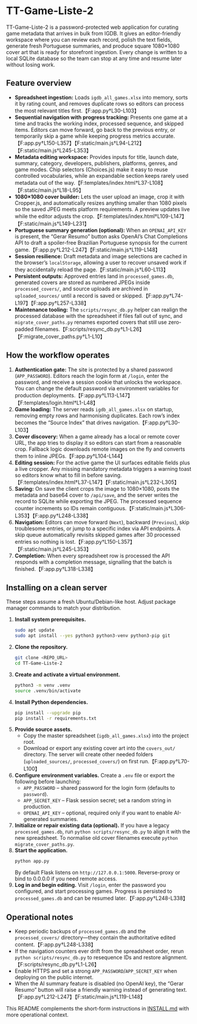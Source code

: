 # TT-Game-Liste-2

TT-Game-Liste-2 is a password-protected web application for curating game metadata that arrives in bulk from IGDB. It gives an editor-friendly workspace where you can review each record, polish the text fields, generate fresh Portuguese summaries, and produce square 1080×1080 cover art that is ready for storefront ingestion. Every change is written to a local SQLite database so the team can stop at any time and resume later without losing work.

## Feature overview

- **Spreadsheet ingestion:** Loads `igdb_all_games.xlsx` into memory, sorts it by rating count, and removes duplicate rows so editors can process the most relevant titles first.【F:app.py†L30-L103】
- **Sequential navigation with progress tracking:** Presents one game at a time and tracks the working index, processed sequence, and skipped items. Editors can move forward, go back to the previous entry, or temporarily skip a game while keeping progress metrics accurate.【F:app.py†L150-L357】【F:static/main.js†L94-L212】【F:static/main.js†L245-L353】
- **Metadata editing workspace:** Provides inputs for title, launch date, summary, category, developers, publishers, platforms, genres, and game modes. Chip selectors (Choices.js) make it easy to reuse controlled vocabularies, while an expandable section keeps rarely used metadata out of the way.【F:templates/index.html†L37-L108】【F:static/main.js†L18-L95】
- **1080×1080 cover builder:** Lets the user upload an image, crop it with Cropper.js, and automatically resizes anything smaller than 1080 pixels so the saved JPEG meets platform requirements. A preview updates live while the editor adjusts the crop.【F:templates/index.html†L109-L147】【F:static/main.js†L149-L231】
- **Portuguese summary generation (optional):** When an `OPENAI_API_KEY` is present, the “Gerar Resumo” button asks OpenAI’s Chat Completions API to draft a spoiler-free Brazilian Portuguese synopsis for the current game.【F:app.py†L212-L247】【F:static/main.js†L119-L148】
- **Session resilience:** Draft metadata and image selections are cached in the browser’s `localStorage`, allowing a user to recover unsaved work if they accidentally reload the page.【F:static/main.js†L60-L113】
- **Persistent outputs:** Approved entries land in `processed_games.db`, generated covers are stored as numbered JPEGs inside `processed_covers/`, and source uploads are archived in `uploaded_sources/` until a record is saved or skipped.【F:app.py†L74-L197】【F:app.py†L257-L338】
- **Maintenance tooling:** The `scripts/resync_db.py` helper can realign the processed database with the spreadsheet if files fall out of sync, and `migrate_cover_paths.py` renames exported covers that still use zero-padded filenames.【F:scripts/resync_db.py†L1-L26】【F:migrate_cover_paths.py†L1-L10】

## How the workflow operates

1. **Authentication gate:** The site is protected by a shared password (`APP_PASSWORD`). Editors reach the login form at `/login`, enter the password, and receive a session cookie that unlocks the workspace. You can change the default password via environment variables for production deployments.【F:app.py†L113-L147】【F:templates/login.html†L1-L48】
2. **Game loading:** The server reads `igdb_all_games.xlsx` on startup, removing empty rows and harmonising duplicates. Each row’s index becomes the “Source Index” that drives navigation.【F:app.py†L30-L103】
3. **Cover discovery:** When a game already has a local or remote cover URL, the app tries to display it so editors can start from a reasonable crop. Fallback logic downloads remote images on the fly and converts them to inline JPEGs.【F:app.py†L104-L144】
4. **Editing session:** For the active game the UI surfaces editable fields plus a live cropper. Any missing mandatory metadata triggers a warning toast so editors know what to fill in before saving.【F:templates/index.html†L37-L147】【F:static/main.js†L232-L305】
5. **Saving:** On save the client crops the image to 1080×1080, posts the metadata and base64 cover to `/api/save`, and the server writes the record to SQLite while exporting the JPEG. The processed sequence counter increments so IDs remain contiguous.【F:static/main.js†L306-L353】【F:app.py†L248-L338】
6. **Navigation:** Editors can move forward (`Next`), backward (`Previous`), skip troublesome entries, or jump to a specific index via API endpoints. A skip queue automatically revisits skipped games after 30 processed entries so nothing is lost.【F:app.py†L150-L357】【F:static/main.js†L245-L353】
7. **Completion:** When every spreadsheet row is processed the API responds with a completion message, signalling that the batch is finished.【F:app.py†L318-L338】

## Installing on a clean server

These steps assume a fresh Ubuntu/Debian-like host. Adjust package manager commands to match your distribution.

1. **Install system prerequisites.**
   ```bash
   sudo apt update
   sudo apt install --yes python3 python3-venv python3-pip git
   ```
2. **Clone the repository.**
   ```bash
   git clone <REPO_URL>
   cd TT-Game-Liste-2
   ```
3. **Create and activate a virtual environment.**
   ```bash
   python3 -m venv .venv
   source .venv/bin/activate
   ```
4. **Install Python dependencies.**
   ```bash
   pip install --upgrade pip
   pip install -r requirements.txt
   ```
5. **Provide source assets.**
   - Copy the master spreadsheet (`igdb_all_games.xlsx`) into the project root.
   - Download or export any existing cover art into the `covers_out/` directory. The server will create other needed folders (`uploaded_sources/`, `processed_covers/`) on first run.【F:app.py†L70-L100】
6. **Configure environment variables.** Create a `.env` file or export the following before launching:
   - `APP_PASSWORD` – shared password for the login form (defaults to `password`).
   - `APP_SECRET_KEY` – Flask session secret; set a random string in production.
   - `OPENAI_API_KEY` – optional, required only if you want to enable AI-generated summaries.
7. **Initialize or repair existing data (optional).** If you have a legacy `processed_games.db`, run `python scripts/resync_db.py` to align it with the new spreadsheet. To normalise old cover filenames execute `python migrate_cover_paths.py`.
8. **Start the application.**
   ```bash
   python app.py
   ```
   By default Flask listens on `http://127.0.0.1:5000`. Reverse-proxy or bind to 0.0.0.0 if you need remote access.
9. **Log in and begin editing.** Visit `/login`, enter the password you configured, and start processing games. Progress is persisted to `processed_games.db` and can be resumed later.【F:app.py†L248-L338】

## Operational notes

- Keep periodic backups of `processed_games.db` and the `processed_covers/` directory—they contain the authoritative edited content.【F:app.py†L248-L338】
- If the navigation counters ever drift from the spreadsheet order, rerun `python scripts/resync_db.py` to resequence IDs and restore alignment.【F:scripts/resync_db.py†L1-L26】
- Enable HTTPS and set a strong `APP_PASSWORD`/`APP_SECRET_KEY` when deploying on the public internet.
- When the AI summary feature is disabled (no OpenAI key), the “Gerar Resumo” button will raise a friendly warning instead of generating text.【F:app.py†L212-L247】【F:static/main.js†L119-L148】

This README complements the short-form instructions in [INSTALL.md](INSTALL.md) with more operational context.
